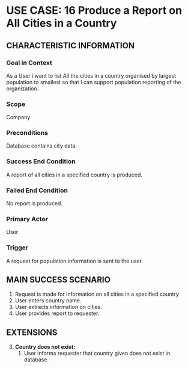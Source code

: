 # USE CASE: 16 Produce a Report on All Cities in a Country

## CHARACTERISTIC INFORMATION

### Goal in Context

As a User i want to list All the cities in a country organised by largest population to smallest so that I can support population reporting of the organization.

### Scope

Company

### Preconditions

Database contains city data.

### Success End Condition

A report of all cities in a specified country is produced.

### Failed End Condition

No report is produced.

### Primary Actor

User

### Trigger

A request for population information is sent to the user

## MAIN SUCCESS SCENARIO

1. Request is made for information on all cities in a specified country
2. User enters country name.
3. User extracts information on cities.
4. User provides report to requester.

## EXTENSIONS

3. **Country does not exist:**
    1. User informs requester that country given does not exist in database.